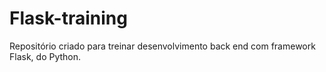 # Flask-training
Repositório criado para treinar desenvolvimento back end com framework Flask, do Python.
